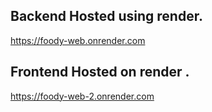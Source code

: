## Backend Hosted using render. 

https://foody-web.onrender.com

## Frontend Hosted on render .

https://foody-web-2.onrender.com

